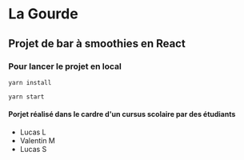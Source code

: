 # La Gourde
## Projet de bar à smoothies en React

### Pour lancer le projet en local
```
yarn install
```
```
yarn start
```

#### Porjet réalisé dans le cardre d'un cursus scolaire par des étudiants
- Lucas L
- Valentin M
- Lucas S